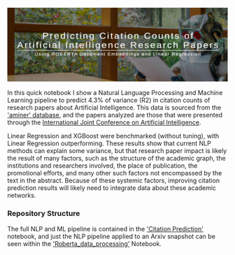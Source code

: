 ![a robot reading a whitepaper, with the title 'predicting citation counts of AI research papers' overlaid](https://github.com/thegrandblooms/Predicting_Citation_Counts_of_AI_Research_Papers/blob/1e28c274bf4dd404f4acc1f37fcf8d8f9d1ec057/images/header.jpg)

In this quick notebook I show a Natural Language Processing and Machine Learning pipeline to predict 4.3% of variance (R2) in citation counts of research papers about Artificial Intelligence. This data is sourced from the ['aminer' database](https://www.kaggle.com/datasets/kmader/aminer-academic-citation-dataset), and the papers analyzed are those that were presented through the [International Joint Conference on Artificial Intelligence](https://www.ijcai.org/).

Linear Regression and XGBoost were benchmarked (without tuning), with Linear Regression outperforming. These results show that current NLP methods can explain some variance, but that research paper impact is likely the result of many factors, such as the structure of the academic graph, the institutions and researchers involved, the place of publication, the promotional efforts, and many other such factors not encompassed by the text in the abstract. Because of these systemic factors, improving citation prediction results will likely need to integrate data about these academic networks.

### Repository Structure
The full NLP and ML pipeline is contained in the ['Citation Prediction'](https://github.com/thegrandblooms/Predicting_Citation_Counts_of_AI_Research_Papers/blob/2324318f4fb87f3211358143f173a9fad739f613/Citation_Prediction_from_ROBERTA_Embeddings.ipynb) notebook, and just the NLP pipeline applied to an Arxiv snapshot can be seen within the ['Roberta_data_processing'](https://github.com/thegrandblooms/Predicting_Citation_Counts_of_AI_Research_Papers/blob/main/Roberta_data_processing.ipynb) Notebook.
